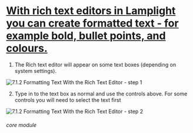 # [With rich text editors in ](https://new.lamplight.online/en/edit/form/what/happen/form/work)[Lamplight](https://new.lamplight.online/en/edit/form/what/happen/form/work)[ you can create formatted text - for example bold, bullet points, and colours.](https://new.lamplight.online/en/edit/form/what/happen/form/work)

1. The Rich text editor will appear on some text boxes (depending on system settings).

![7.1.2 Formatting Text With the Rich Text Editor - step 1](7.1.2_Formatting_Text_With_the_Rich_Text_Editor_im_1.png)

2. Type in to the text box as normal and use the controls above. For some controls you will need to select the text first

![7.1.2 Formatting Text With the Rich Text Editor - step 2](7.1.2_Formatting_Text_With_the_Rich_Text_Editor_im_2.png)


###### core module